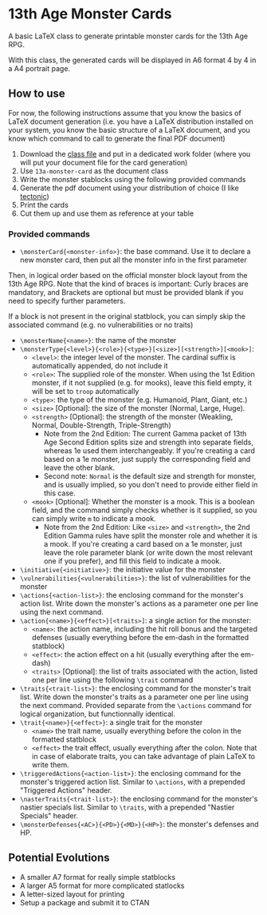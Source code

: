 # 13th Age Monster Cards

A basic LaTeX class to generate printable monster cards for the 13th Age RPG.

With this class, the generated cards will be displayed in A6 format 4 by 4 in a A4 portrait page.

## How to use

For now, the following instructions assume that you know the basics of LaTeX document generation (i.e. you have a LaTeX distribution installed on your system, you know the basic structure of a LaTeX document, and you know which command to call to generate the final PDF document)

1. Download the [class file](./13a-monster-card.cls) and put in a dedicated work folder (where you will put your document file for the card generation)
2. Use `13a-monster-card` as the document class
3. Write the monster stablocks using the following provided commands
4. Generate the pdf document using your distribution of choice (I like [tectonic](https://tectonic-typesetting.github.io/en-US/))
5. Print the cards
6. Cut them up and use them as reference at your table

### Provided commands

- `\monsterCard{<monster-info>}`: the base command. Use it to declare a new monster card, then put all the monster info in the first parameter

Then, in logical order based on the official monster block layout from the 13th Age RPG. Note that the kind of braces is important: Curly braces are mandatory, and Brackets are optional but must be provided blank if you need to specify further parameters.

If a block is not present in the original statblock, you can simply skip the associated command (e.g. no vulnerabilities or no traits)

- `\monsterName{<name>}`: the name of the monster
- `\monsterType{<level>}{<role>}{<type>}[<size>][<strength>][<mook>]`:
  - `<level>`: the integer level of the monster. The cardinal suffix is automatically appended, do not include it
  - `<role>`: The supplied role of the monster. When using the 1st Edition monster, if it not supplied (e.g. for mooks), leave this field empty, it will be set to `troop` automatically
  - `<type>`: the type of the monster (e.g. Humanoid, Plant, Giant, etc.)
  - `<size>` [Optional]: the size of the monster (Normal, Large, Huge).
  - `<strength>` [Optional]: the strength of the monster (Weakling, Normal, Double-Strength, Triple-Strength)
    - Note from the 2nd Edition: The current Gamma packet of 13th Age Second Edition splits size and strength into separate fields, whereas 1e used them interchangeably. If you're creating a card based on a 1e monster, just supply the corresponding field and leave the other blank.
    - Second note: `Normal` is the default size and strength for monster, and is usually implied, so you don't need to provide either field in this case.
  - `<mook>` [Optional]: Whether the monster is a mook. This is a boolean field, and the command simply checks whether is it supplied, so you can simply write `m` to indicate a mook.
    - Note from the 2nd Edition: Like `<size>` and `<strength>`, the 2nd Edition Gamma rules have split the monster role and whether it is a mook. If you're creating a card based on a 1e monster, just leave the role parameter blank (or write down the most relevant one if you prefer), and fill this field to indicate a mook.
- `\initiative{<initiative>}`: the initiative value for the monster
- `\vulnerabilities{<vulnerabilities>}`: the list of vulnerabilities for the monster
- `\actions{<action-list>}`: the enclosing command for the monster's action list. Write down the monster's actions as a parameter one per line using the next command.
- `\action{<name>}{<effect>}[<traits>]`: a single action for the monster:
  - `<name>`: the action name, including the hit roll bonus and the targeted defenses (usually everything before the em-dash in the formatted statblock)
  - `<effect>`: the action effect on a hit (usually everything after the em-dash)
  - `<traits>` [Optional]: the list of traits associated with the action, listed one per line using the following `\trait` command
- `\traits{<trait-list>}`: the enclosing command for the monster's trait list. Write down the monster's traits as a parameter one per line using the next command. Provided separate from the `\actions` command for logical organization, but functionnally identical.
- `\trait{<name>}{<effect>}`: a single trait for the monster
  - `<name>` the trait name, usually everything before the colon in the formatted statblock
  - `<effect>` the trait effect, usually everything after the colon. Note that in case of elaborate traits, you can take advantage of plain LaTeX to write them.
- `\triggeredActions{<action-list>}`: the enclosing command for the monster's triggered action list. Similar to `\actions`, with a prepended "Triggered Actions" header.
- `\nasterTraits{<trait-list>}`: the enclosing command for the monster's nastier specials list. Similar to `\traits`, with a prepended "Nastier Specials" header.
- `\monsterDefenses{<AC>}{<PD>}{<MD>}{<HP>}`: the monster's defenses and HP.

## Potential Evolutions

- A smaller A7 format for really simple statblocks
- A larger A5 format for more complicated statlocks
- A letter-sized layout for printing
- Setup a package and submit it to CTAN

